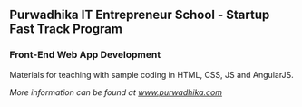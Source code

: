 ## Purwadhika IT Entrepreneur School - Startup Fast Track Program
### Front-End Web App Development
Materials for teaching with sample coding in HTML, CSS, JS and AngularJS.

*More information can be found at www.purwadhika.com*
